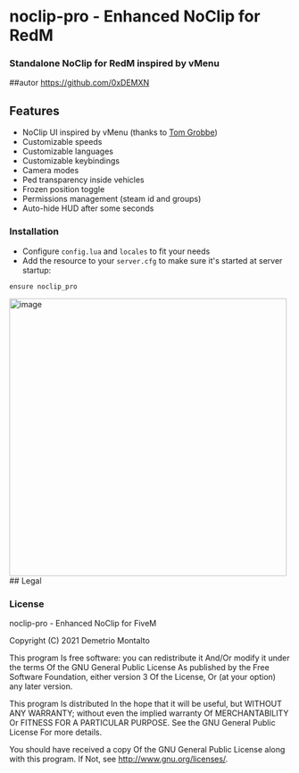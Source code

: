 # noclip-pro - Enhanced NoClip for RedM

### Standalone NoClip for RedM inspired by vMenu

##autor  https://github.com/0xDEMXN
## Features

- NoClip UI inspired by vMenu (thanks to [Tom Grobbe](https://github.com/TomGrobbe "Tom Grobbe GitHub page"))
- Customizable speeds
- Customizable languages
- Customizable keybindings
- Camera modes
- Ped transparency inside vehicles
- Frozen position toggle
- Permissions management (steam id and groups)
- Auto-hide HUD after some seconds


### Installation

- Configure `config.lua` and `locales` to fit your needs
- Add the resource to your `server.cfg` to make sure it's started at server startup:

```
ensure noclip_pro
```
<img width="497" alt="image" src="https://user-images.githubusercontent.com/87246847/158057185-6768c71f-caa2-4cf6-9ea7-0826addda626.png">
## Legal

### License

noclip-pro - Enhanced NoClip for FiveM

Copyright (C) 2021 Demetrio Montalto

This program Is free software: you can redistribute it And/Or modify it under the terms Of the GNU General Public License As published by the Free Software Foundation, either version 3 Of the License, Or (at your option) any later version.

This program Is distributed In the hope that it will be useful, but WITHOUT ANY WARRANTY; without even the implied warranty Of MERCHANTABILITY Or FITNESS FOR A PARTICULAR PURPOSE. See the GNU General Public License For more details.

You should have received a copy Of the GNU General Public License along with this program. If Not, see http://www.gnu.org/licenses/.
